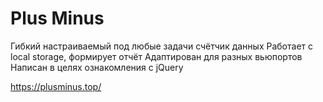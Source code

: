 # Plus Minus
Гибкий настраиваемый под любые задачи счётчик данных
Работает с local storage, формирует отчёт
Адаптирован для разных вьюпортов
Написан в целях ознакомления с jQuery

https://plusminus.top/

